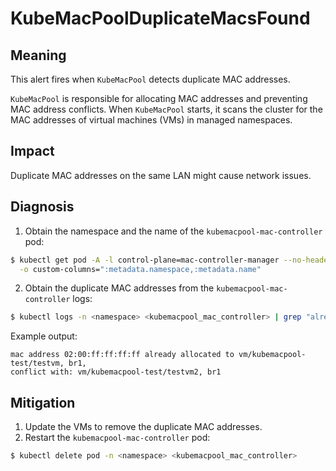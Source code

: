# KubeMacPoolDuplicateMacsFound
<!-- Edited by apinnick, Oct. 2022-->

## Meaning

This alert fires when `KubeMacPool` detects duplicate MAC addresses.

`KubeMacPool` is responsible for allocating MAC addresses and preventing MAC address conflicts. When `KubeMacPool` starts, it scans the cluster for the MAC addresses of virtual machines (VMs) in managed namespaces.

## Impact

Duplicate MAC addresses on the same LAN might cause network issues.

## Diagnosis

1. Obtain the namespace and the name of the `kubemacpool-mac-controller` pod:
```bash
$ kubectl get pod -A -l control-plane=mac-controller-manager --no-headers \
  -o custom-columns=":metadata.namespace,:metadata.name"
```
2. Obtain the duplicate MAC addresses from the `kubemacpool-mac-controller` logs:
```bash
$ kubectl logs -n <namespace> <kubemacpool_mac_controller> | grep "already allocated"
```
Example output:
```
mac address 02:00:ff:ff:ff:ff already allocated to vm/kubemacpool-test/testvm, br1, 
conflict with: vm/kubemacpool-test/testvm2, br1
```

## Mitigation

1. Update the VMs to remove the duplicate MAC addresses.
2. Restart the `kubemacpool-mac-controller` pod:
```bash
$ kubectl delete pod -n <namespace> <kubemacpool_mac_controller>
```
